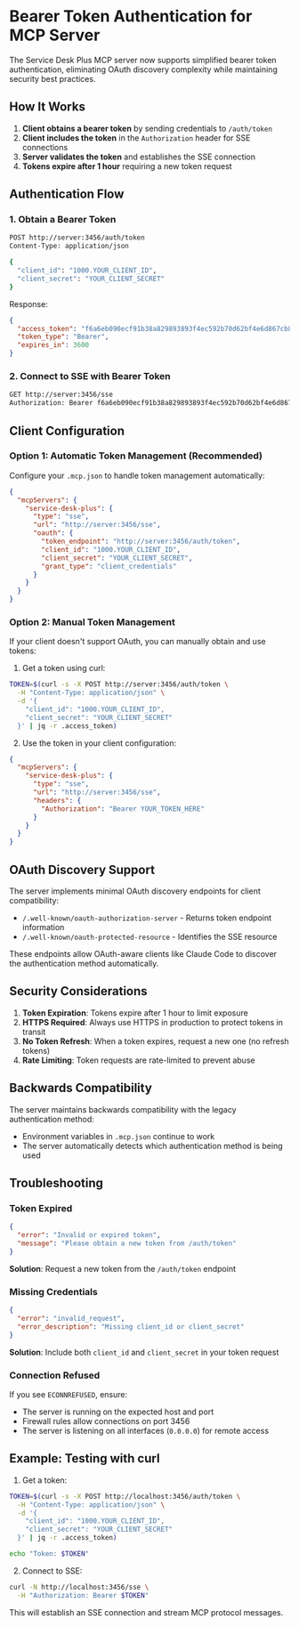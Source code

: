 # Bearer Token Authentication for MCP Server

The Service Desk Plus MCP server now supports simplified bearer token authentication, eliminating OAuth discovery complexity while maintaining security best practices.

## How It Works

1. **Client obtains a bearer token** by sending credentials to `/auth/token`
2. **Client includes the token** in the `Authorization` header for SSE connections
3. **Server validates the token** and establishes the SSE connection
4. **Tokens expire after 1 hour** requiring a new token request

## Authentication Flow

### 1. Obtain a Bearer Token

```bash
POST http://server:3456/auth/token
Content-Type: application/json

{
  "client_id": "1000.YOUR_CLIENT_ID",
  "client_secret": "YOUR_CLIENT_SECRET"
}
```

Response:
```json
{
  "access_token": "f6a6eb090ecf91b38a829893893f4ec592b70d62bf4e6d867cb80c53a5e06014",
  "token_type": "Bearer",
  "expires_in": 3600
}
```

### 2. Connect to SSE with Bearer Token

```bash
GET http://server:3456/sse
Authorization: Bearer f6a6eb090ecf91b38a829893893f4ec592b70d62bf4e6d867cb80c53a5e06014
```

## Client Configuration

### Option 1: Automatic Token Management (Recommended)

Configure your `.mcp.json` to handle token management automatically:

```json
{
  "mcpServers": {
    "service-desk-plus": {
      "type": "sse",
      "url": "http://server:3456/sse",
      "oauth": {
        "token_endpoint": "http://server:3456/auth/token",
        "client_id": "1000.YOUR_CLIENT_ID",
        "client_secret": "YOUR_CLIENT_SECRET",
        "grant_type": "client_credentials"
      }
    }
  }
}
```

### Option 2: Manual Token Management

If your client doesn't support OAuth, you can manually obtain and use tokens:

1. Get a token using curl:
```bash
TOKEN=$(curl -s -X POST http://server:3456/auth/token \
  -H "Content-Type: application/json" \
  -d '{
    "client_id": "1000.YOUR_CLIENT_ID",
    "client_secret": "YOUR_CLIENT_SECRET"
  }' | jq -r .access_token)
```

2. Use the token in your client configuration:
```json
{
  "mcpServers": {
    "service-desk-plus": {
      "type": "sse",
      "url": "http://server:3456/sse",
      "headers": {
        "Authorization": "Bearer YOUR_TOKEN_HERE"
      }
    }
  }
}
```

## OAuth Discovery Support

The server implements minimal OAuth discovery endpoints for client compatibility:

- `/.well-known/oauth-authorization-server` - Returns token endpoint information
- `/.well-known/oauth-protected-resource` - Identifies the SSE resource

These endpoints allow OAuth-aware clients like Claude Code to discover the authentication method automatically.

## Security Considerations

1. **Token Expiration**: Tokens expire after 1 hour to limit exposure
2. **HTTPS Required**: Always use HTTPS in production to protect tokens in transit
3. **No Token Refresh**: When a token expires, request a new one (no refresh tokens)
4. **Rate Limiting**: Token requests are rate-limited to prevent abuse

## Backwards Compatibility

The server maintains backwards compatibility with the legacy authentication method:
- Environment variables in `.mcp.json` continue to work
- The server automatically detects which authentication method is being used

## Troubleshooting

### Token Expired
```json
{
  "error": "Invalid or expired token",
  "message": "Please obtain a new token from /auth/token"
}
```
**Solution**: Request a new token from the `/auth/token` endpoint

### Missing Credentials
```json
{
  "error": "invalid_request",
  "error_description": "Missing client_id or client_secret"
}
```
**Solution**: Include both `client_id` and `client_secret` in your token request

### Connection Refused
If you see `ECONNREFUSED`, ensure:
- The server is running on the expected host and port
- Firewall rules allow connections on port 3456
- The server is listening on all interfaces (`0.0.0.0`) for remote access

## Example: Testing with curl

1. Get a token:
```bash
TOKEN=$(curl -s -X POST http://localhost:3456/auth/token \
  -H "Content-Type: application/json" \
  -d '{
    "client_id": "1000.YOUR_CLIENT_ID",
    "client_secret": "YOUR_CLIENT_SECRET"
  }' | jq -r .access_token)

echo "Token: $TOKEN"
```

2. Connect to SSE:
```bash
curl -N http://localhost:3456/sse \
  -H "Authorization: Bearer $TOKEN"
```

This will establish an SSE connection and stream MCP protocol messages.